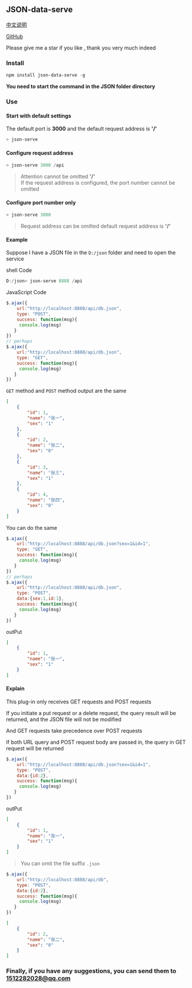 ## JSON-data-serve
[中文说明](https://github.com/lidppp/json-data-serve/blob/master/README_zh.md) 

[GitHub](https://github.com/lidppp/json-data-serve) 

Please give me a star if you like , thank you very much indeed

### Install
```powershell
npm install json-data-serve -g
```
**You need to start the command in the JSON folder directory**
### Use
#### Start with default settings 
The default port is **3000** and the default request address is **'/'**
```powershell
> json-serve
```

#### Configure request address
```powershell
> json-serve 3000 /api
```
> Attention cannot be omitted **'/'**  
> If the request address is configured, the port number cannot be omitted

#### Configure port number only 
```powershell
> json-serve 3000 
```
> Request address can be omitted
>  default request address is **'/'**

#### Example

Suppose I have a JSON file in the `D:/json` folder and need to open the service 
 
shell Code
```powershell
D:/json> json-serve 8888 /api
```

JavaScript Code 
```javascript
$.ajax({
    url:"http://localhost:8888/api/db.json",
    type: "POST",
    success: function(msg){
     console.log(msg)
   }
})
// perhaps
$.ajax({
    url:"http://localhost:8888/api/db.json",
    type: "GET",
    success: function(msg){
     console.log(msg)
   }
})
```
`GET` method and `POST` method output are the same
```json
[
    {
        "id": 1,
        "name": "张一",
        "sex": "1"
    },
    {
        "id": 2,
        "name": "张二",
        "sex": "0"
    },
    {
        "id": 3,
        "name": "张三",
        "sex": "1"
    },
    {
        "id": 4,
        "name": "张四",
        "sex": "0"
    }
]
```
You can do the same 
```javascript
$.ajax({
    url:"http://localhost:8888/api/db.json?sex=1&id=1",
    type: "GET",
    success: function(msg){
     console.log(msg)
   }
})
// perhaps
$.ajax({
    url:"http://localhost:8888/api/db.json",
    type: "POST",
    data:{sex:1,id:1},
    success: function(msg){
     console.log(msg)
   }
})
```
outPut
```json
[
    {
        "id": 1,
        "name": "张一",
        "sex": "1"
    }
]
```

#### Explain
This plug-in only receives GET requests and POST requests 

If you initiate a put request or a delete request, the query result will be returned, and the JSON file will not be modified

And GET requests take precedence over POST requests

If both URL query and POST request body are passed in, the query in GET request will be returned

```javascript
$.ajax({
    url:"http://localhost:8888/api/db.json?sex=1&id=1",
    type: "POST",
    data:{id:2},
    success: function(msg){
     console.log(msg)
   }
})
```
outPut
```json
[
    {
        "id": 1,
        "name": "张一",
        "sex": "1"
    }
]
```
> You can omit the file suffix `.json`
```javascript
$.ajax({
    url:"http://localhost:8888/api/db",
    type: "POST",
    data:{id:2},
    success: function(msg){
     console.log(msg)
   }
})
```
```json
[
    {
        "id": 2,
        "name": "张二",
        "sex": "0"
    }
]
```
### Finally, if you have any suggestions, you can send them to 1512282028@qq.com

